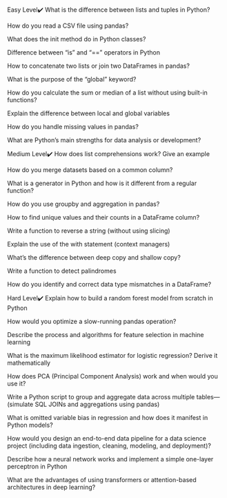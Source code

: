 Easy Level✔️
What is the difference between lists and tuples in Python?

How do you read a CSV file using pandas?

What does the init method do in Python classes?

Difference between “is” and “==” operators in Python

How to concatenate two lists or join two DataFrames in pandas?

What is the purpose of the “global” keyword?

How do you calculate the sum or median of a list without using built-in functions?

Explain the difference between local and global variables

How do you handle missing values in pandas?

What are Python’s main strengths for data analysis or development?

Medium Level✔️
How does list comprehensions work? Give an example

How do you merge datasets based on a common column?

What is a generator in Python and how is it different from a regular function?

How do you use groupby and aggregation in pandas?

How to find unique values and their counts in a DataFrame column?

Write a function to reverse a string (without using slicing)

Explain the use of the with statement (context managers)

What’s the difference between deep copy and shallow copy?

Write a function to detect palindromes

How do you identify and correct data type mismatches in a DataFrame?

Hard Level✔️
Explain how to build a random forest model from scratch in Python

How would you optimize a slow-running pandas operation?

Describe the process and algorithms for feature selection in machine learning

What is the maximum likelihood estimator for logistic regression? Derive it mathematically

How does PCA (Principal Component Analysis) work and when would you use it?

Write a Python script to group and aggregate data across multiple tables—(simulate SQL JOINs and aggregations using pandas)

What is omitted variable bias in regression and how does it manifest in Python models?

How would you design an end-to-end data pipeline for a data science project (including data ingestion, cleaning, modeling, and deployment)?

Describe how a neural network works and implement a simple one-layer perceptron in Python

What are the advantages of using transformers or attention-based architectures in deep learning?

